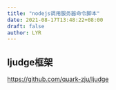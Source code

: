 ```yaml
---
title: "nodejs调用服务器命令脚本"
date: 2021-08-17T13:48:22+08:00
draft: false
author: LYR
---
```






## ljudge框架



https://github.com/quark-zju/ljudge





